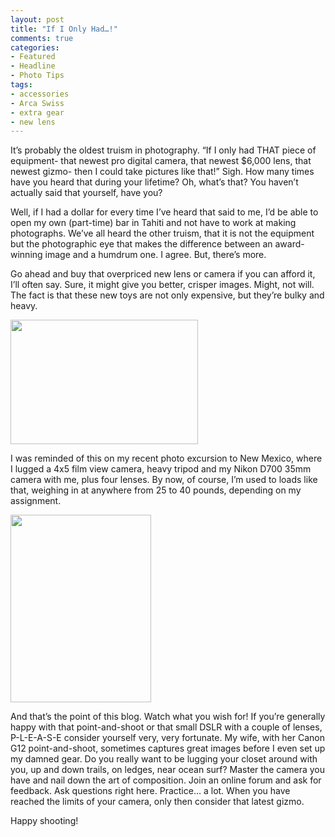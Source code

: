 ```yaml
---
layout: post
title: "If I Only Had…!"
comments: true
categories:
- Featured
- Headline
- Photo Tips
tags:
- accessories
- Arca Swiss
- extra gear
- new lens
---
```

<!--StartFragment-->It’s probably the oldest truism in photography. “If I only had THAT piece of equipment- that newest pro digital camera, that newest $6,000 lens, that newest gizmo- then I could take pictures like that!” Sigh. How many times have you heard that during your lifetime? Oh, what’s that? You haven’t actually said that yourself, have you?

Well, if I had a dollar for every time I’ve heard that said to me, I’d be able to open my own (part-time) bar in Tahiti and not have to work at making photographs. We’ve all heard the other truism, that it is not the equipment but the photographic eye that makes the difference between an award-winning image and a humdrum one. I agree. But, there’s more.

Go ahead and buy that overpriced new lens or camera if you can afford it, I’ll often say. Sure, it might give you better, crisper images. Might, not will. The fact is that these new toys are not only expensive, but they’re bulky and heavy.

<a href="http://blog.lesterpickerphoto.com/wp-content/uploads/2011/07/LAP9163.jpg"><img class="size-medium wp-image-1295" title="_LAP9163" src="http://blog.lesterpickerphoto.com/wp-content/uploads/2011/07/LAP9163-300x199.jpg" alt="" width="300" height="199"></a>

I was reminded of this on my recent photo excursion to New Mexico, where I lugged a 4x5 film view camera, heavy tripod and my Nikon D700 35mm camera with me, plus four lenses. By now, of course, I’m used to loads like that, weighing in at anywhere from 25 to 40 pounds, depending on my assignment.

<a href="http://blog.lesterpickerphoto.com/wp-content/uploads/2011/07/les-on-treadmill_2010-10-01_331%C2%A9LesterPicker.jpg"><img class="size-medium wp-image-1294" title="les on treadmill_2010-10-01_331©LesterPicker" src="http://blog.lesterpickerphoto.com/wp-content/uploads/2011/07/les-on-treadmill_2010-10-01_331%C2%A9LesterPicker-225x300.jpg" alt="" width="225" height="300"></a>

And that’s the point of this blog. Watch what you wish for! If you’re generally happy with that point-and-shoot or that small DSLR with a couple of lenses, P-L-E-A-S-E consider yourself very, very fortunate. My wife, with her Canon G12 point-and-shoot, sometimes captures great images before I even set up my damned gear. Do you really want to be lugging your closet around with you, up and down trails, on ledges, near ocean surf? Master the camera you have and nail down the art of composition. Join an online forum and ask for feedback. Ask questions right here. Practice… a lot. When you have reached the limits of your camera, only then consider that latest gizmo.

Happy shooting!

<!--EndFragment-->